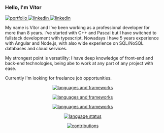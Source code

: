 ### Hello, I'm Vítor

<p>
  <a href="https://vitorthedev.netlify.app">
    <img src="https://img.shields.io/badge/my_portfolio-000?style=for-the-badge&amp;logo=ko-fi&amp;logoColor=white" alt="portfolio" />
  </a>  
  <a href="https://www.linkedin.com/in/vitorThedev/">
    <img src="https://img.shields.io/badge/LinkedIn-0077B5?style=for-the-badge&logo=linkedin&logoColor=white" alt="linkedin" />
  </a>
  <a href=mailto:“netd777@gmail.com”>
    <img src="https://img.shields.io/badge/Microsoft_Outlook-0078D4?style=for-the-badge&logo=microsoft-outlook&logoColor=white" alt="linkedin" />
  </a>
</p>

My name is Vítor and I've been working as a professional developer for more than 8 years. I've started with C++ and Pascal
but I have switched to fullstack development with typescript. Nowadays I have 5 years experience with Angular
and Node.js, with also wide experience on SQL/NoSQL databases and cloud services.

My strongest point is versatility: I have deep knowledge of front-end and back-end technologies, being abe to work
at any part of any project with ease.

Currently I'm looking for freelance job opportunities.

<p align="center">
  <a href="#">
    <img src="https://skillicons.dev/icons?i=js,ts,nodejs,c,cpp,arduino" alt="languages and frameworks" />
  </a>
</p>

<p align="center">
  <a href="#">
    <img src="https://skillicons.dev/icons?i=aws,gcp,express,graphql,apollo,postgresql,mysql,mongodb,firebase,supabase" alt="languages and frameworks" />
  </a>
</p>

<p align="center">
  <a href="#">
    <img src="https://skillicons.dev/icons?i=html,css,angular,vue,react,flutter,tailwind,sass," alt="languages and frameworks" />
  </a>
</p>

<p align="center">
  <a href="#">
    <img align="center" src="https://github-readme-stats.vercel.app/api/top-langs?username=vitorTheDev&show_icons=true&locale=en&layout=compact" alt="language status" />
  </a>
</p>

<p align="center">
  <a href="#">
    <img align="center" src="https://github-readme-streak-stats.herokuapp.com/?user=vitorTheDev&" alt="contributions" />
  </a>
</p>
